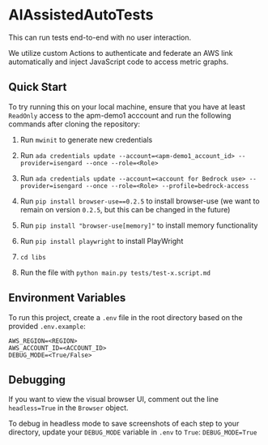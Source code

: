 # AIAssistedAutoTests
This can run tests end-to-end with no user interaction.

We utilize custom Actions to authenticate and federate an AWS link automatically and inject JavaScript code to access metric graphs.

## Quick Start
To try running this on your local machine, ensure that you have at least `ReadOnly` access to the apm-demo1 acccount and run the following commands after cloning the repository:
1. Run `mwinit` to generate new credentials  

2. Run `ada credentials update --account=<apm-demo1_account_id> --provider=isengard --once --role=<Role>`
3. Run `ada credentials update --account=<account for Bedrock use> --provider=isengard --once --role=<Role> --profile=bedrock-access`
4. Run `pip install browser-use==0.2.5` to install browser-use (we want to remain on version `0.2.5`, but this can be changed in the future)
5. Run `pip install "browser-use[memory]"` to install memory functionality

6. Run `pip install playwright` to install PlayWright
7. `cd libs`
8. Run the file with `python main.py tests/test-x.script.md`

## Environment Variables
To run this project, create a `.env` file in the root directory based on the provided `.env.example`:

```
AWS_REGION=<REGION>
AWS_ACCOUNT_ID=<ACCOUNT_ID>
DEBUG_MODE=<True/False>
```

## Debugging

If you want to view the visual browser UI, comment out the line `headless=True` in the `Browser` object.

To debug in headless mode to save screenshots of each step to your directory, update your `DEBUG_MODE` variable in `.env` to `True`:
`DEBUG_MODE=True`
